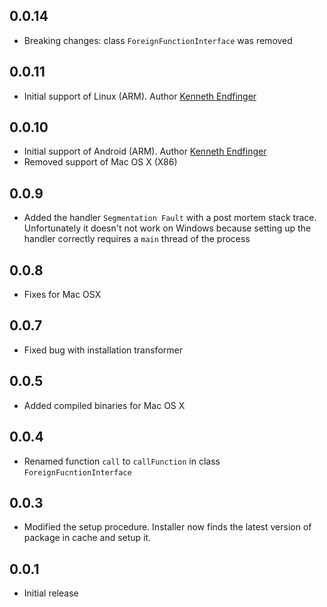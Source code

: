 ## 0.0.14

- Breaking changes: class `ForeignFunctionInterface` was removed

## 0.0.11

- Initial support of Linux (ARM). Author [Kenneth Endfinger](https://github.com/kaendfinger)

## 0.0.10

- Initial support of Android (ARM). Author [Kenneth Endfinger](https://github.com/kaendfinger)
- Removed support of Mac OS X (X86)

## 0.0.9

- Added the handler `Segmentation Fault` with a post mortem stack trace. Unfortunately it doesn't not work on Windows because setting up the handler  correctly requires a `main` thread of the process

## 0.0.8

- Fixes for Mac OSX

## 0.0.7

- Fixed bug with installation transformer

## 0.0.5

- Added compiled binaries for Mac OS X

## 0.0.4

- Renamed function `call` to `callFunction` in class `ForeignFucntionInterface`

## 0.0.3

- Modified the setup procedure. Installer now finds the latest version of package in cache and setup it.

## 0.0.1

- Initial release

